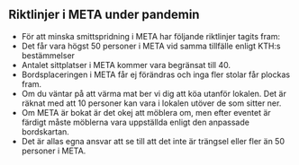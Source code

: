 ## Riktlinjer i META under pandemin

* För att minska smittspridning i META har följande riktlinjer tagits fram:
* Det får vara högst 50 personer i META vid samma tillfälle enligt KTH:s bestämmelser
* Antalet sittplatser i META kommer vara begränsat till 40.
* Bordsplaceringen i META får ej förändras och inga fler stolar får plockas fram.
* Om du väntar på att värma mat ber vi dig att köa utanför lokalen. Det är räknat med att 10 personer kan vara i lokalen utöver de som sitter ner.
* Om META är bokat är det okej att möblera om, men efter eventet är färdigt måste möblerna vara uppställda enligt den anpassade bordskartan.
* Det är allas egna ansvar att se till att det inte är trängsel eller fler än 50 personer i META.

